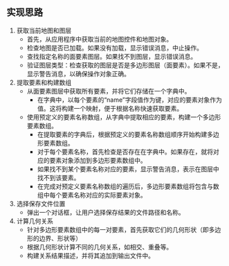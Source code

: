 ## 实现思路

1. 获取当前地图和图层
   - 首先，从应用程序中获取当前的地图控件和地图对象。
   - 检查地图是否已加载。如果没有加载，显示错误消息，中止操作。
   - 查找指定名称的面要素图层。如果找不到图层，显示错误消息。
   - 验证图层类型：检查获取的图层是否是多边形图层（面要素）。如果不是，显示警告消息，以确保操作对象正确。
2. 提取要素和构建数组
   - 从面要素图层中获取所有要素，并将它们存储在一个字典中。
     - 在字典中，以每个要素的“name”字段值作为键，对应的要素对象作为值。这将构建一个映射，便于根据名称快速获取要素。
   - 使用预定义的要素名称数组，从字典中提取相应的要素，构建一个多边形要素数组。
     - 在提取要素的字典后，根据预定义的要素名称数组顺序开始构建多边形要素数组。
     - 对于每个要素名称，首先检查是否存在在字典中。如果存在，就将对应的要素对象添加到多边形要素数组中。
     - 如果找不到某个要素名称对应的要素，显示警告消息，表示在图层中找不到该要素。
     - 在完成对预定义要素名称数组的遍历后，多边形要素数组将包含与数组中每个要素名称对应的实际要素对象。
3. 选择保存文件位置
   - 弹出一个对话框，让用户选择保存结果的文件路径和名称。
4. 计算几何关系
   - 针对多边形要素数组中的每一对要素，首先获取它们的几何形状（即多边形的边界、形状等）
   - 根据几何形状计算不同的几何关系，如相交、重叠等。
   - 构建关系结果描述，并将其追加到输出文件中。

